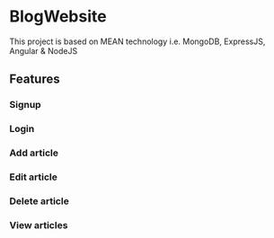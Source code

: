 # BlogWebsite

This project is based on MEAN technology i.e. MongoDB, ExpressJS, Angular & NodeJS

## Features

### Signup
### Login
### Add article
### Edit article
### Delete article
### View articles
